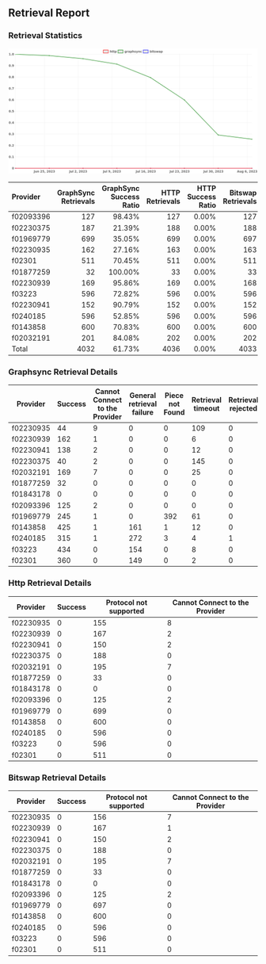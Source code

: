## Retrieval Report
### Retrieval Statistics
<img src="https://raw.githubusercontent.com/data-preservation-programs/filplus-checker-assets/main/filecoin-project/filecoin-plus-large-datasets/issues/2054/1691780163016.png"/>

| Provider  | GraphSync Retrievals | GraphSync Success Ratio | HTTP Retrievals | HTTP Success Ratio | Bitswap Retrievals | Bitswap Success Ratio |
| :-------- | -------------------: | ----------------------: | --------------: | -----------------: | -----------------: | --------------------: |
| f02093396 |                  127 |                  98.43% |             127 |              0.00% |                127 |                 0.00% |
| f02230375 |                  187 |                  21.39% |             188 |              0.00% |                188 |                 0.00% |
| f01969779 |                  699 |                  35.05% |             699 |              0.00% |                697 |                 0.00% |
| f02230935 |                  162 |                  27.16% |             163 |              0.00% |                163 |                 0.00% |
| f02301    |                  511 |                  70.45% |             511 |              0.00% |                511 |                 0.00% |
| f01877259 |                   32 |                 100.00% |              33 |              0.00% |                 33 |                 0.00% |
| f02230939 |                  169 |                  95.86% |             169 |              0.00% |                168 |                 0.00% |
| f03223    |                  596 |                  72.82% |             596 |              0.00% |                596 |                 0.00% |
| f02230941 |                  152 |                  90.79% |             152 |              0.00% |                152 |                 0.00% |
| f0240185  |                  596 |                  52.85% |             596 |              0.00% |                596 |                 0.00% |
| f0143858  |                  600 |                  70.83% |             600 |              0.00% |                600 |                 0.00% |
| f02032191 |                  201 |                  84.08% |             202 |              0.00% |                202 |                 0.00% |
| Total     |                 4032 |                  61.73% |            4036 |              0.00% |               4033 |                 0.00% |

### Graphsync Retrieval Details
| Provider  | Success | Cannot Connect to the Provider | General retrieval failure | Piece not Found | Retrieval timeout | Retrieval rejected |
| --------- | ------- | ------------------------------ | ------------------------- | --------------- | ----------------- | ------------------ |
| f02230935 | 44      | 9                              | 0                         | 0               | 109               | 0                  |
| f02230939 | 162     | 1                              | 0                         | 0               | 6                 | 0                  |
| f02230941 | 138     | 2                              | 0                         | 0               | 12                | 0                  |
| f02230375 | 40      | 2                              | 0                         | 0               | 145               | 0                  |
| f02032191 | 169     | 7                              | 0                         | 0               | 25                | 0                  |
| f01877259 | 32      | 0                              | 0                         | 0               | 0                 | 0                  |
| f01843178 | 0       | 0                              | 0                         | 0               | 0                 | 0                  |
| f02093396 | 125     | 2                              | 0                         | 0               | 0                 | 0                  |
| f01969779 | 245     | 1                              | 0                         | 392             | 61                | 0                  |
| f0143858  | 425     | 1                              | 161                       | 1               | 12                | 0                  |
| f0240185  | 315     | 1                              | 272                       | 3               | 4                 | 1                  |
| f03223    | 434     | 0                              | 154                       | 0               | 8                 | 0                  |
| f02301    | 360     | 0                              | 149                       | 0               | 2                 | 0                  |

### Http Retrieval Details
| Provider  | Success | Protocol not supported | Cannot Connect to the Provider |
| --------- | ------- | ---------------------- | ------------------------------ |
| f02230935 | 0       | 155                    | 8                              |
| f02230939 | 0       | 167                    | 2                              |
| f02230941 | 0       | 150                    | 2                              |
| f02230375 | 0       | 188                    | 0                              |
| f02032191 | 0       | 195                    | 7                              |
| f01877259 | 0       | 33                     | 0                              |
| f01843178 | 0       | 0                      | 0                              |
| f02093396 | 0       | 125                    | 2                              |
| f01969779 | 0       | 699                    | 0                              |
| f0143858  | 0       | 600                    | 0                              |
| f0240185  | 0       | 596                    | 0                              |
| f03223    | 0       | 596                    | 0                              |
| f02301    | 0       | 511                    | 0                              |

### Bitswap Retrieval Details
| Provider  | Success | Protocol not supported | Cannot Connect to the Provider |
| --------- | ------- | ---------------------- | ------------------------------ |
| f02230935 | 0       | 156                    | 7                              |
| f02230939 | 0       | 167                    | 1                              |
| f02230941 | 0       | 150                    | 2                              |
| f02230375 | 0       | 188                    | 0                              |
| f02032191 | 0       | 195                    | 7                              |
| f01877259 | 0       | 33                     | 0                              |
| f01843178 | 0       | 0                      | 0                              |
| f02093396 | 0       | 125                    | 2                              |
| f01969779 | 0       | 697                    | 0                              |
| f0143858  | 0       | 600                    | 0                              |
| f0240185  | 0       | 596                    | 0                              |
| f03223    | 0       | 596                    | 0                              |
| f02301    | 0       | 511                    | 0                              |

